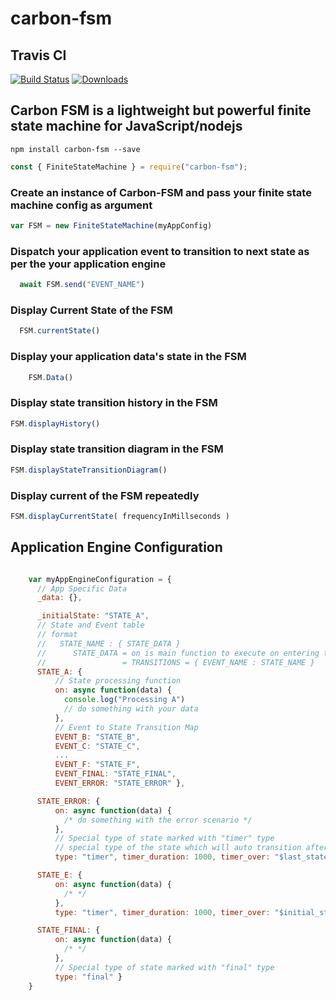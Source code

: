 # carbon-fsm

## Travis CI
[![Build Status](https://travis-ci.com/HydroCarbons/carbon-fsm.svg?branch=master)](https://travis-ci.com/HydroCarbons/carbon-fsm)
[![Downloads](https://img.shields.io/npm/dm/carbon-fsm.svg)](https://www.npmjs.org/package/carbon-fsm)

## Carbon FSM is a lightweight but powerful finite state machine for JavaScript/nodejs

` npm install carbon-fsm --save `

```javascript
const { FiniteStateMachine } = require("carbon-fsm");
```
### Create an instance of Carbon-FSM and pass your finite state machine config as argument
```javascript
var FSM = new FiniteStateMachine(myAppConfig)
```

### Dispatch your application event to transition to next state as per the your application engine
```javascript
  await FSM.send("EVENT_NAME")
```

### Display Current State of the FSM
```javascript
  FSM.currentState()
```

### Display your application data's state in the FSM
```javascript
    FSM.Data()
```

### Display state transition history in the FSM
```javascript
FSM.displayHistory()
```

### Display state transition diagram in the FSM
```javascript
FSM.displayStateTransitionDiagram()
```

### Display current of the FSM repeatedly
```javascript
FSM.displayCurrentState( frequencyInMillseconds )
```

## Application Engine Configuration

```javascript

    var myAppEngineConfiguration = {
      // App Specific Data
      _data: {},

      _initialState: "STATE_A",
      // State and Event table
      // format
      //   STATE_NAME : { STATE_DATA }
      //      STATE_DATA = on is main function to execute on entering the state
      //                 = TRANSITIONS = { EVENT_NAME : STATE_NAME }
      STATE_A: {
          // State processing function
          on: async function(data) {
            console.log("Processing A")
            // do something with your data
          },
          // Event to State Transition Map
          EVENT_B: "STATE_B",
          EVENT_C: "STATE_C",
          ...
          EVENT_F: "STATE_F",
          EVENT_FINAL: "STATE_FINAL",
          EVENT_ERROR: "STATE_ERROR" },

      STATE_ERROR: {
          on: async function(data) {
            /* do something with the error scenario */
          },
          // Special type of state marked with "timer" type
          // special type of the state which will auto transition after timer is over
          type: "timer", timer_duration: 1000, timer_over: "$last_state" },

      STATE_E: {
          on: async function(data) {
            /* */
          },
          type: "timer", timer_duration: 1000, timer_over: "$initial_state"},

      STATE_FINAL: {
          on: async function(data) {
            /* */
          },
          // Special type of state marked with "final" type
          type: "final" }
    }

```
